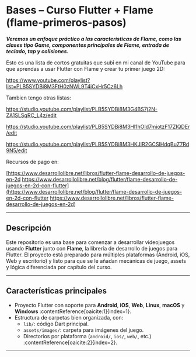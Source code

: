 # Bases – Curso Flutter + Flame (flame-primeros-pasos)

***Veremos un enfoque práctico a las características de Flame, como las clases tipo Game, componentes principales de Flame, entrada de teclado, tap y colisiones.***

Esto es una lista de cortos gratuitas que subî en mi canal de YouTube para que aprendas a usar Flutter con Flame y crear tu primer juego 2D:

https://www.youtube.com/playlist?list=PLB5SYDBi8M3FtH0zNWL9T4iCxHr5Cz6Lh

Tambien tengo otras listas:

https://studio.youtube.com/playlist/PLB5SYDBi8M3G4BS7j2N-ZA1SLSqRC_L4z/edit

https://studio.youtube.com/playlist/PLB5SYDBi8M3Hl1hOId7miotzF17ZIQDEr/edit

https://studio.youtube.com/playlist/PLB5SYDBi8M3HKJIR2GCSlHdqBuZ7Rd9N5/edit

Recursos de pago en:

[https://www.desarrollolibre.net/libros/flutter-flame-desarrollo-de-juegos-en-2d
https://www.desarrollolibre.net/blog/flutter/flame-desarrollo-de-juegos-en-2d-con-flutter](https://www.desarrollolibre.net/blog/flutter/flame-desarrollo-de-juegos-en-2d-con-flutter
https://www.desarrollolibre.net/libros/flutter-flame-desarrollo-de-juegos-en-2d)

---

##  Descripción

Este repositorio es una base para comenzar a desarrollar videojuegos usando **Flutter** junto con **Flame**, la librería de desarrollo de juegos para Flutter. El proyecto está preparado para múltiples plataformas (Android, iOS, Web y escritorio) y listo para que se le añadan mecánicas de juego, assets y lógica diferenciada por capítulo del curso.

---

##  Características principales

- Proyecto Flutter con soporte para **Android**, **iOS**, **Web**, **Linux**, **macOS** y **Windows** :contentReference[oaicite:1]{index=1}.  
- Estructura de carpetas bien organizada, con:
  - `lib/`: código Dart principal.
  - `assets/images/`: carpeta para imágenes del juego.
  - Directorios por plataforma (`android/`, `ios/`, `web/`, etc.) :contentReference[oaicite:2]{index=2}.

---
